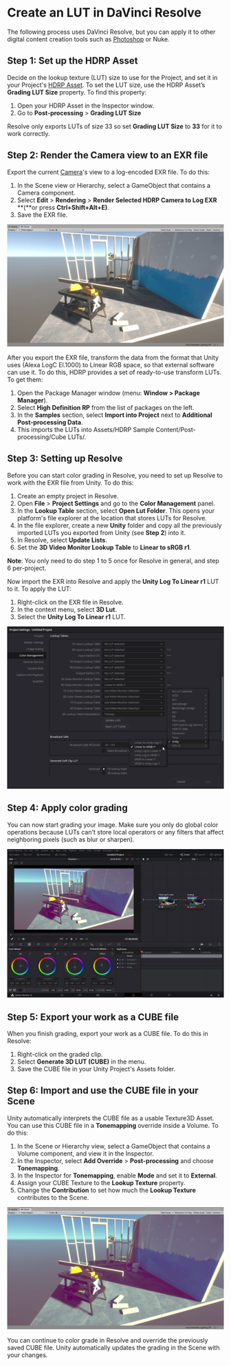 # Create an LUT in DaVinci Resolve

The following process uses DaVinci Resolve, but you can apply it to other digital content creation tools such as [Photoshop](LUT-Authoring-Photoshop.md) or Nuke.

## Step 1: Set up the HDRP Asset

Decide on the lookup texture (LUT) size to use for the Project, and set it in your Project's [HDRP Asset](HDRP-Asset.md). To set the LUT size, use the HDRP Asset’s **Grading LUT Size** property. To find this property:

1. Open your HDRP Asset in the Inspector window.
2. Go to **Post-processing** > **Grading LUT Size**

Resolve only exports LUTs of size 33 so set **Grading LUT Size** to **33** for it to work correctly.

## Step 2: Render the Camera view to an EXR file

Export the current [Camera](hdrp-camera-component-reference.md)'s view to a log-encoded EXR file. To do this:

1. In the Scene view or Hierarchy, select a GameObject that contains a Camera component.
2. Select **Edit** > **Rendering** > **Render Selected HDRP Camera to Log EXR** **(**or press **Ctrl+Shift+Alt+E)**.
3. Save the EXR file.

![Camera view before applying LUT effect.](Images/LUTAuthoringResolve1.png)

After you export the EXR file, transform the data from the format that Unity uses (Alexa LogC El.1000) to Linear RGB space, so that external software can use it. To do this, HDRP provides a set of ready-to-use transform LUTs. To get them:

1. Open the Package Manager window (menu: **Window > Package Manager**).
2. Select **High Definition RP** from the list of packages on the left.
3. In the **Samples** section, select **Import into Project** next to **Additional Post-processing Data**.
4. This imports the LUTs into Assets/HDRP Sample Content/Post-processing/Cube LUTs/.

## Step 3: Setting up Resolve

Before you can start color grading in Resolve, you need to set up Resolve to work with the EXR file from Unity. To do this:

1. Create an empty project in Resolve.
2. Open **File** > **Project Settings** and go to the **Color Management** panel.
3. In the **Lookup Table** section, select **Open Lut Folder**. This opens your platform's file explorer at the location that stores LUTs for Resolve.
4. In the file explorer, create a new **Unity** folder and copy all the previously imported LUTs you exported from Unity (see **Step 2**) into it.
5. In Resolve, select **Update Lists**.
6. Set the **3D Video Monitor Lookup Table** to **Linear to sRGB r1**.

**Note**: You only need to do step 1 to 5 once for Resolve in general, and step 6 per-project.

Now import the EXR into Resolve and apply the **Unity Log To Linear r1** LUT to it. To apply the LUT:

1. Right-click on the EXR file in Resolve.
2. In the context menu, select **3D Lut**.
3. Select the **Unity Log To Linear r1** LUT.

![Color settings in the DaVinci Resolve editor.](Images/LUTAuthoringResolve2.png)

## Step 4: Apply color grading

You can now start grading your image. Make sure you only do global color operations because LUTs can't store local operators or any filters that affect neighboring pixels (such as blur or sharpen).

![Fame in the video editor with LUT color grading.](Images/LUTAuthoringResolve3.png)

## Step 5: Export your work as a CUBE file

When you finish grading, export your work as a CUBE file. To do this in Resolve:

1. Right-click on the graded clip.
2. Select **Generate 3D LUT (CUBE)** in the menu.
3. Save the CUBE file in your Unity Project's Assets folder.

## Step 6: Import and use the CUBE file in your Scene

Unity automatically interprets the CUBE file as a usable Texture3D Asset. You can use this CUBE file in a **Tonemapping** override inside a Volume. To do this:

1. In the Scene or Hierarchy view, select a GameObject that contains a Volume component, and view it in the Inspector.
2. In the Inspector, select **Add Override** > **Post-processing** and choose **Tonemapping**.
3. In the Inspector for **Tonemapping**, enable **Mode** and set it to **External**.
4. Assign your CUBE Texture to the **Lookup Texture** property.
5. Change the **Contribution** to set how much the **Lookup Texture** contributes to the Scene.

![Using the CUBE file as a color lookup texture in Unity.](Images/LUTAuthoringResolve4.png)

You can continue to color grade in Resolve and override the previously saved CUBE file. Unity automatically updates the grading in the Scene with your changes.
